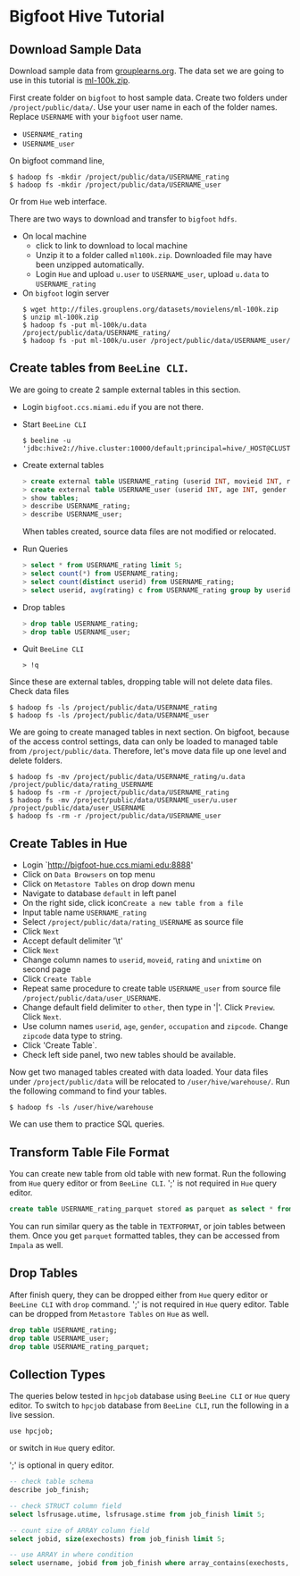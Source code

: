 # Bigfoot Hive Tutorial

## Download Sample Data

Download sample data from [grouplearns.org](https://grouplens.org/datasets/movielens/). The data set we are going to use in this tutorial is [ml-100k.zip](http://files.grouplens.org/datasets/movielens/ml-100k.zip). 

First create folder on `bigfoot` to host sample data. Create two folders under `/project/public/data/`. Use your user name in each of the folder names. Replace `USERNAME` with your `bigfoot` user name.

* `USERNAME_rating`
* `USERNAME_user`

On bigfoot command line,

```
$ hadoop fs -mkdir /project/public/data/USERNAME_rating
$ hadoop fs -mkdir /project/public/data/USERNAME_user
```

Or from `Hue` web interface.

There are two ways to download and transfer to `bigfoot` `hdfs`.

* On local machine
    * click to link to download to local machine
    * Unzip it to a folder called `ml100k.zip`. Downloaded file may have been unzipped automatically.
    * Login `Hue` and upload `u.user` to `USERNAME_user`, upload `u.data` to `USERNAME_rating`
* On `bigfoot` login server
    ```
    $ wget http://files.grouplens.org/datasets/movielens/ml-100k.zip 
    $ unzip ml-100k.zip
    $ hadoop fs -put ml-100k/u.data /project/public/data/USERNAME_rating/
    $ hadoop fs -put ml-100k/u.user /project/public/data/USERNAME_user/
    ```

## Create tables from `BeeLine CLI`.

We are going to create 2 sample external tables in this section.

* Login `bigfoot.ccs.miami.edu` if you are not there.
* Start `BeeLine CLI`
    
    ```
    $ beeline -u 'jdbc:hive2://hive.cluster:10000/default;principal=hive/_HOST@CLUSTER'
    ```
* Create external tables  
    ```sql
    > create external table USERNAME_rating (userid INT, movieid INT, rating INT, unixtime STRING) ROW FORMAT DELIMITED FIELDS TERMINATED BY '\t' STORED AS TEXTFILE location '/project/public/data/USERNAME_rating';
    > create external table USERNAME_user (userid INT, age INT, gender STRING, occupation STRING, zipcode STRING) ROW FORMAT DELIMITED FIELDS TERMINATED BY '|' STORED AS TEXTFILE location '/project/public/data/USERNAME_user';
    > show tables;
    > describe USERNAME_rating;
    > describe USERNAME_user;
    ```
    When tables created, source data files are not modified or relocated.
* Run Queries
    ```sql
    > select * from USERNAME_rating limit 5;
    > select count(*) from USERNAME_rating;
    > select count(distinct userid) from USERNAME_rating;
    > select userid, avg(rating) c from USERNAME_rating group by userid order by c desc limit 5;
    ```
* Drop tables
    ```sql
    > drop table USERNAME_rating;
    > drop table USERNAME_user;  
    ```
* Quit `BeeLine CLI`

    ```
    > !q
    ```

Since these are external tables, dropping table will not delete data files. Check data files

```
$ hadoop fs -ls /project/public/data/USERNAME_rating
$ hadoop fs -ls /project/public/data/USERNAME_user
```
We are going to create managed tables in next section. On bigfoot, because of the access control settings, data can only be loaded to managed table from `/project/public/data`. Therefore, let's move data file up one level and delete folders. 
```
$ hadoop fs -mv /project/public/data/USERNAME_rating/u.data /project/public/data/rating_USERNAME
$ hadoop fs -rm -r /project/public/data/USERNAME_rating
$ hadoop fs -mv /project/public/data/USERNAME_user/u.user /project/public/data/user_USERNAME
$ hadoop fs -rm -r /project/public/data/USERNAME_user
```

## Create Tables in Hue

* Login `http://bigfoot-hue.ccs.miami.edu:8888'
* Click on `Data Browsers` on top menu
* Click on `Metastore Tables` on drop down menu
* Navigate to database `default` in left panel
* On the right side, click  icon`Create a new table from a file`
* Input table name `USERNAME_rating`
* Select `/project/public/data/rating_USERNAME` as source file
* Click `Next`
* Accept default delimiter '\t'
* Click `Next`
* Change column names to `userid`, `moveid`, `rating` and `unixtime` on second page
* Click `Create Table`
* Repeat same procedure to create table `USERNAME_user` from source file `/project/public/data/user_USERNAME`. 
* Change default field delimiter to `other`, then type in '|'. Click `Preview`. Click `Next`. 
* Use column names `userid`, `age`, `gender`, `occupation` and `zipcode`. Change `zipcode` data type to string.
* Click 'Create Table`.
* Check left side panel, two new tables should be available.

Now get two managed tables created with data loaded. Your data files under `/project/public/data` will be relocated to `/user/hive/warehouse/`. Run the following command to find your tables.

```
$ hadoop fs -ls /user/hive/warehouse
```
We can use them to practice SQL queries.

## Transform Table File Format

You can create new table from old table with new format. Run the following from `Hue` query editor or from `BeeLine CLI`. ';' is not required in `Hue` query editor.

```sql
create table USERNAME_rating_parquet stored as parquet as select * from USERNAME_rating;
```
You can run similar query as the table in `TEXTFORMAT`, or join tables between them. Once you get `parquet` formatted tables, they can be accessed from `Impala` as well.

## Drop Tables

After finish query, they can be dropped either from `Hue` query editor or `BeeLine CLI` with `drop` command. ';' is not required in `Hue` query editor. Table can be dropped from `Metastore Tables` on `Hue` as well.

```sql
drop table USERNAME_rating;
drop table USERNAME_user;
drop table USERNAME_rating_parquet;
```
## Collection Types

The queries below tested in `hpcjob` database using `BeeLine CLI` or `Hue` query editor. To switch to `hpcjob` database from `BeeLine CLI`, run the following in a live session.

```
use hpcjob;
```

or switch in `Hue` query editor.

';' is optional in query editor.

```sql
-- check table schema
describe job_finish;

-- check STRUCT column field
select lsfrusage.utime, lsfrusage.stime from job_finish limit 5;

-- count size of ARRAY column field
select jobid, size(exechosts) from job_finish limit 5;

-- use ARRAY in where condition
select username, jobid from job_finish where array_contains(exechosts, 'n340.pegasus.edu') limit 5;
```
